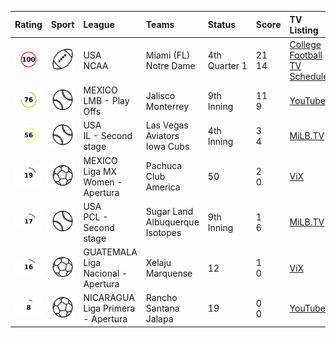 | Rating                                                                                                                                   | Sport                                                                                                            | League                                | Teams                              | Status        | Score    | TV Listing                                                                                                      |
|:-----------------------------------------------------------------------------------------------------------------------------------------|:-----------------------------------------------------------------------------------------------------------------|:--------------------------------------|:-----------------------------------|:--------------|:---------|:----------------------------------------------------------------------------------------------------------------|
| <img src="https://raw.githubusercontent.com/BlakeDuncan25/Donut-SVG-Ratings/bac4e4a278175106499642192132b1786a9aec38/100.svg" alt="100"> | <img src="https://raw.githubusercontent.com/BlakeDuncan25/Donut-SVG-Ratings/master/football.png" alt="NCAAF">    | USA<br>NCAA                           | Miami (FL)<br>Notre Dame           | 4th Quarter 1 | 21<br>14 | <a href="https://fbschedules.com/college-football-tv-schedule/">College Football TV Schedule</a>                |
| <img src="https://raw.githubusercontent.com/BlakeDuncan25/Donut-SVG-Ratings/bac4e4a278175106499642192132b1786a9aec38/76.svg" alt="76">   | <img src="https://raw.githubusercontent.com/BlakeDuncan25/Donut-SVG-Ratings/master/baseball.png" alt="Baseball"> | MEXICO<br>LMB - Play Offs             | Jalisco<br>Monterrey               | 9th Inning    | 11<br>9  | <a href="https://www.youtube.com/results?search_query=liga+mexicana+de+beisbol&sp=EgYIAxABGAI%253D">YouTube</a> |
| <img src="https://raw.githubusercontent.com/BlakeDuncan25/Donut-SVG-Ratings/bac4e4a278175106499642192132b1786a9aec38/56.svg" alt="56">   | <img src="https://raw.githubusercontent.com/BlakeDuncan25/Donut-SVG-Ratings/master/baseball.png" alt="Baseball"> | USA<br>IL - Second stage              | Las Vegas Aviators<br>Iowa Cubs    | 4th Inning    | 3<br>4   | <a href="https://www.milb.com/live-stream-games/2025/08/30">MiLB.TV</a>                                         |
| <img src="https://raw.githubusercontent.com/BlakeDuncan25/Donut-SVG-Ratings/bac4e4a278175106499642192132b1786a9aec38/19.svg" alt="19">   | <img src="https://raw.githubusercontent.com/BlakeDuncan25/Donut-SVG-Ratings/master/soccer.png" alt="Soccer">     | MEXICO<br>Liga MX Women - Apertura    | Pachuca<br>Club America            | 50            | 2<br>0   | <a href="https://vix.com/es-es/deportes">ViX</a>                                                                |
| <img src="https://raw.githubusercontent.com/BlakeDuncan25/Donut-SVG-Ratings/bac4e4a278175106499642192132b1786a9aec38/17.svg" alt="17">   | <img src="https://raw.githubusercontent.com/BlakeDuncan25/Donut-SVG-Ratings/master/baseball.png" alt="Baseball"> | USA<br>PCL - Second stage             | Sugar Land<br>Albuquerque Isotopes | 9th Inning    | 1<br>6   | <a href="https://www.milb.com/live-stream-games/2025/08/30">MiLB.TV</a>                                         |
| <img src="https://raw.githubusercontent.com/BlakeDuncan25/Donut-SVG-Ratings/bac4e4a278175106499642192132b1786a9aec38/16.svg" alt="16">   | <img src="https://raw.githubusercontent.com/BlakeDuncan25/Donut-SVG-Ratings/master/soccer.png" alt="Soccer">     | GUATEMALA<br>Liga Nacional - Apertura | Xelaju<br>Marquense                | 12            | 1<br>0   | <a href="https://vix.com/es-es/deportes">ViX</a>                                                                |
| <img src="https://raw.githubusercontent.com/BlakeDuncan25/Donut-SVG-Ratings/bac4e4a278175106499642192132b1786a9aec38/8.svg" alt="8">     | <img src="https://raw.githubusercontent.com/BlakeDuncan25/Donut-SVG-Ratings/master/soccer.png" alt="Soccer">     | NICARAGUA<br>Liga Primera - Apertura  | Rancho Santana<br>Jalapa           | 19            | 0<br>0   | <a href="https://www.youtube.com/@NicaSportsTV/streams">YouTube</a>                                             |